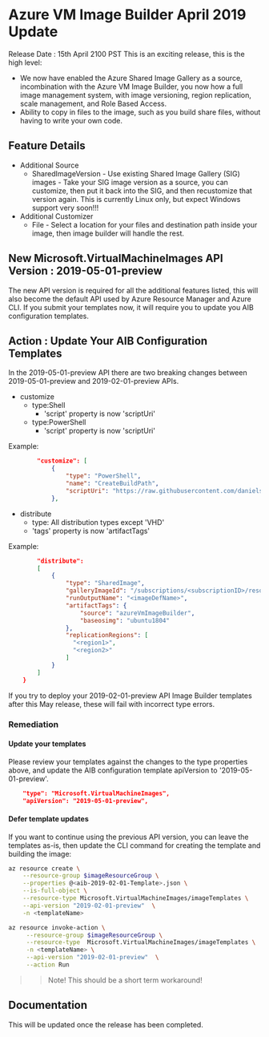 # Azure VM Image Builder April 2019 Update

Release Date : 15th April 2100 PST
This is an exciting release, this is the high level:
* We now have enabled the Azure Shared Image Gallery as a source, incombination with the Azure VM Image Builder, you now how a full image management system, with image versioning, region replication, scale management, and Role Based Access. 
* Ability to copy in files to the image, such as you build share files, without having to write your own code.

## Feature Details
* Additional Source
    * SharedImageVersion - Use existing Shared Image Gallery (SIG) images - Take your SIG image version as a source, you can customize, then put it back into the SIG, and then recustomize that version again. This is currently Linux only, but expect Windows support very soon!!!
* Additional Customizer
    * File - Select a location for your files and destination path inside your image, then image builder will handle the rest.

## New Microsoft.VirtualMachineImages API Version : 2019-05-01-preview 
The new API version is required for all the additional features listed, this will also become the default API used by Azure Resource Manager and Azure CLI. If you submit your templates now, it will require you to update you AIB configuration templates.

## Action : Update Your AIB Configuration Templates
In the 2019-05-01-preview API there are two breaking changes between 2019-05-01-preview and 2019-02-01-preview APIs.

* customize 
    * type:Shell
        * 'script' property is now 'scriptUri'
    * type:PowerShell
        * 'script' property is now 'scriptUri'

Example:
```json
        "customize": [
            {
                "type": "PowerShell",
                "name": "CreateBuildPath",
                "scriptUri": "https://raw.githubusercontent.com/danielsollondon/azvmimagebuilder/master/testPsScript.ps1"
            },
```
        
* distribute
    * type: All distribution types except 'VHD'
    * 'tags' property is now 'artifactTags'

Example:
```json
        "distribute": 
        [
            {   
                "type": "SharedImage",
                "galleryImageId": "/subscriptions/<subscriptionID>/resourceGroups/<rgName>/providers/Microsoft.Compute/galleries/<sharedImageGalName>/images/<imageDefName>",
                "runOutputName": "<imageDefName>",
                "artifactTags": {
                    "source": "azureVmImageBuilder",
                    "baseosimg": "ubuntu1804"
                },
                "replicationRegions": [
                  "<region1>",
                  "<region2>"
                ]
            }
        ]
    }
```

If you try to deploy your 2019-02-01-preview API Image Builder templates after this May release, these will fail with incorrect type errors. 

### Remediation
#### Update your templates
Please review your templates against the changes to the type properties above, and update the AIB configuration template apiVersion to '2019-05-01-preview'. 

```json
    "type": "Microsoft.VirtualMachineImages",
    "apiVersion": "2019-05-01-preview",
```
#### Defer template updates
If you want to continue using the previous API version, you can leave the templates as-is, then update the CLI command for creating the template and building the image:

```bash
az resource create \
    --resource-group $imageResourceGroup \
    --properties @<aib-2019-02-01-Template>.json \
    --is-full-object \
    --resource-type Microsoft.VirtualMachineImages/imageTemplates \
    --api-version "2019-02-01-preview"  \
    -n <templateName>

az resource invoke-action \
     --resource-group $imageResourceGroup \
     --resource-type  Microsoft.VirtualMachineImages/imageTemplates \
     -n <templateName> \
     --api-version "2019-02-01-preview"  \
     --action Run 
```
>> Note! This should be a short term workaround!

## Documentation
This will be updated once the release has been completed.